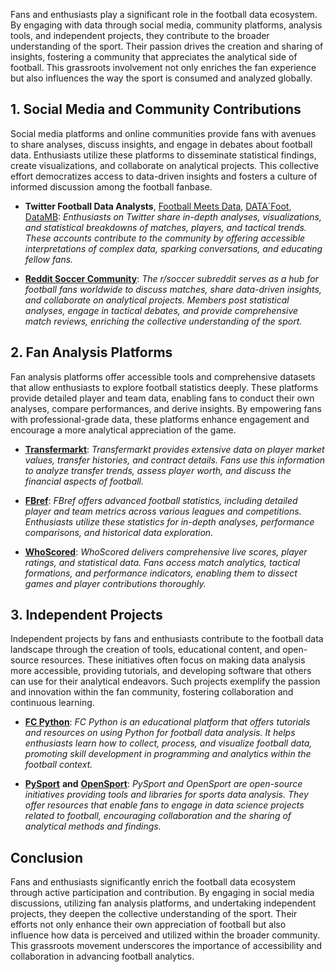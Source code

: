 Fans and enthusiasts play a significant role in the football data ecosystem. By engaging with data through social media, community platforms, analysis tools, and independent projects, they contribute to the broader understanding of the sport. Their passion drives the creation and sharing of insights, fostering a community that appreciates the analytical side of football. This grassroots involvement not only enriches the fan experience but also influences the way the sport is consumed and analyzed globally.

## 1. Social Media and Community Contributions

Social media platforms and online communities provide fans with avenues to share analyses, discuss insights, and engage in debates about football data. Enthusiasts utilize these platforms to disseminate statistical findings, create visualizations, and collaborate on analytical projects. This collective effort democratizes access to data-driven insights and fosters a culture of informed discussion among the football fanbase.

- **Twitter Football Data Analysts**, [Football Meets Data](https://x.com/fmeetsdata), [DATA´Foot](https://x.com/DTFootball), [DataMB](https://x.com/DataMB_): *Enthusiasts on Twitter share in-depth analyses, visualizations, and statistical breakdowns of matches, players, and tactical trends. These accounts contribute to the community by offering accessible interpretations of complex data, sparking conversations, and educating fellow fans.*

- [**Reddit Soccer Community**](https://www.reddit.com/r/soccer/): *The r/soccer subreddit serves as a hub for football fans worldwide to discuss matches, share data-driven insights, and collaborate on analytical projects. Members post statistical analyses, engage in tactical debates, and provide comprehensive match reviews, enriching the collective understanding of the sport.*

## 2. Fan Analysis Platforms

Fan analysis platforms offer accessible tools and comprehensive datasets that allow enthusiasts to explore football statistics deeply. These platforms provide detailed player and team data, enabling fans to conduct their own analyses, compare performances, and derive insights. By empowering fans with professional-grade data, these platforms enhance engagement and encourage a more analytical appreciation of the game.

- [**Transfermarkt**](https://www.transfermarkt.fr/): *Transfermarkt provides extensive data on player market values, transfer histories, and contract details. Fans use this information to analyze transfer trends, assess player worth, and discuss the financial aspects of football.*

- [**FBref**](https://fbref.com/en/): *FBref offers advanced football statistics, including detailed player and team metrics across various leagues and competitions. Enthusiasts utilize these statistics for in-depth analyses, performance comparisons, and historical data exploration.*

- [**WhoScored**](https://www.whoscored.com/): *WhoScored delivers comprehensive live scores, player ratings, and statistical data. Fans access match analytics, tactical formations, and performance indicators, enabling them to dissect games and player contributions thoroughly.*

## 3. Independent Projects

Independent projects by fans and enthusiasts contribute to the football data landscape through the creation of tools, educational content, and open-source resources. These initiatives often focus on making data analysis more accessible, providing tutorials, and developing software that others can use for their analytical endeavors. Such projects exemplify the passion and innovation within the fan community, fostering collaboration and continuous learning.

- [**FC Python**](https://fcpython.com/): *FC Python is an educational platform that offers tutorials and resources on using Python for football data analysis. It helps enthusiasts learn how to collect, process, and visualize football data, promoting skill development in programming and analytics within the football context.*

- [**PySport**](https://pysport.org/) **and** [**OpenSport**](https://opensource.pysport.org/): *PySport and OpenSport are open-source initiatives providing tools and libraries for sports data analysis. They offer resources that enable fans to engage in data science projects related to football, encouraging collaboration and the sharing of analytical methods and findings.*

## Conclusion

Fans and enthusiasts significantly enrich the football data ecosystem through active participation and contribution. By engaging in social media discussions, utilizing fan analysis platforms, and undertaking independent projects, they deepen the collective understanding of the sport. Their efforts not only enhance their own appreciation of football but also influence how data is perceived and utilized within the broader community. This grassroots movement underscores the importance of accessibility and collaboration in advancing football analytics.

